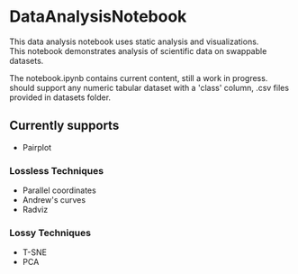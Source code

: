 # DataAnalysisNotebook

This data analysis notebook uses static analysis and visualizations.  
This notebook demonstrates analysis of scientific data on swappable datasets.  

The notebook.ipynb contains current content, still a work in progress.  
should support any numeric tabular dataset with a 'class' column, .csv files provided in datasets folder.

## Currently supports

- Pairplot

### Lossless Techniques

- Parallel coordinates
- Andrew's curves
- Radviz

### Lossy Techniques

- T-SNE
- PCA
